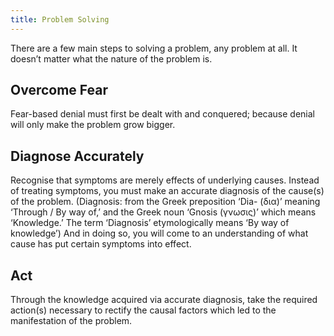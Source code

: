 ```yaml
---
title: Problem Solving
---
```


<span class="desc">There are a few main steps to solving a problem, any problem at all. It doesn’t matter what the nature of the problem is.</span>

## Overcome Fear

Fear-based denial must first be dealt with and conquered; because denial will only make the problem grow bigger.

## Diagnose Accurately

Recognise that symptoms are merely effects of underlying causes. Instead of treating symptoms, you must make an accurate diagnosis of the cause(s) of the problem. (Diagnosis: from the Greek preposition ‘Dia- (δια)’ meaning ‘Through / By way of,’ and the Greek noun ‘Gnosis (γνωσις)’ which means ‘Knowledge.’ The term ‘Diagnosis’ etymologically means ‘By way of knowledge’) And in doing so, you will come to an understanding of what cause has put certain symptoms into effect.

## Act

Through the knowledge acquired via accurate diagnosis, take the required action(s) necessary to rectify the causal factors which led to the manifestation of the problem.

